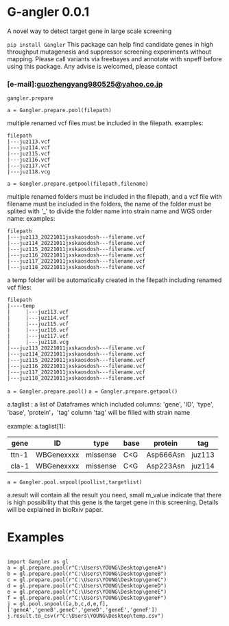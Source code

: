 
# G-angler 0.0.1
A novel way to detect target gene in large scale screening




```pip install Gangler```
This package can help find candidate genes in high throughput mutagenesis and suppressor screening experiments
without mapping.
Please call variants via freebayes and annotate with snpeff before using this package.
Any advise is welcomed, please contact
 ### [e-mail]:guozhengyang980525@yahoo.co.jp


```gangler.prepare```

```a = Gangler.prepare.pool(filepath)```

   multiple renamed vcf files must be included in the filepath.
   examples:
```
filepath
|---juz113.vcf
|---juz114.vcf
|---juz115.vcf
|---juz116.vcf
|---juz117.vcf
|---juz118.vcg
```

```a = Gangler.prepare.getpool(filepath,filename)```

   multiple renamed folders must be included in the filepath, and a vcf file with filename must be included
   in the folders, the name of the folder must be splited with '_' to divide the folder name into strain name and
   WGS order name:
examples:
```
filepath
|---juz113_20221011jxskaosdosh---filename.vcf
|---juz114_20221011jxskaosdosh---filename.vcf
|---juz115_20221011jxskaosdosh---filename.vcf
|---juz116_20221011jxskaosdosh---filename.vcf
|---juz117_20221011jxskaosdosh---filename.vcf
|---juz118_20221011jxskaosdosh---filename.vcf
```


a temp folder will be automatically created in the filepath including renamed vcf files:
  ```
filepath
|----temp
|     |---juz113.vcf
|     |---juz114.vcf
|     |---juz115.vcf
|     |---juz116.vcf
|     |---juz117.vcf
|     |---juz118.vcg
|---juz113_20221011jxskaosdosh---filename.vcf
|---juz114_20221011jxskaosdosh---filename.vcf
|---juz115_20221011jxskaosdosh---filename.vcf
|---juz116_20221011jxskaosdosh---filename.vcf
|---juz117_20221011jxskaosdosh---filename.vcf
|---juz118_20221011jxskaosdosh---filename.vcf
```



```a = Gangler.prepare.pool()```
         ```a = Gangler.prepare.getpool()```

   a.taglist : a list of Dataframes which included columns: 'gene', 'ID', 'type', 'base', 'protein'，'tag'
   column 'tag' will be filled with strain name

example:
   a.taglist[1]:

|   gene |    ID      |   type   | base | protein |     tag |
| ---- | -------- |  ------ |  -------  |  ----  | -----  |
| ttn-1 | WBGenexxxx  | missense | C<G | Asp666Asn | juz113 |
| cla-1 | WBGenexxxx  | missense | C<G | Asp223Asn | juz114 |


```a = Gangler.pool.snpool(poollist,targetlist)```

a.result will contain all the result you need, small m_value indicate that there is high possibility that this gene is the target gene in this screening. Details will be explained in bioRxiv paper. 

# Examples

```

import Gangler as gl
a = gl.prepare.pool(r"C:\Users\YOUNG\Desktop\geneA")
b = gl.prepare.pool(r"C:\Users\YOUNG\Desktop\geneB")
c = gl.prepare.pool(r"C:\Users\YOUNG\Desktop\geneC")
d = gl.prepare.pool(r"C:\Users\YOUNG\Desktop\geneD")
e = gl.prepare.pool(r"C:\Users\YOUNG\Desktop\geneE")
f = gl.prepare.pool(r"C:\Users\YOUNG\Desktop\geneF")
j = gl.pool.snpool([a,b,c,d,e,f],['geneA','geneB',geneC','geneD','geneE','geneF'])
j.result.to_csv(r"C:\Users\YOUNG\Desktop\temp.csv")

```

